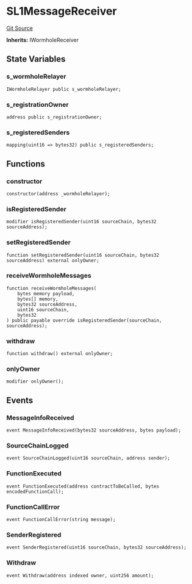 # SL1MessageReceiver
[Git Source](https://github.com-smastropiero/SherryLabs/sherry-contracts/blob/ef85f626b2f11fa0f36e09ddd8fdd3d9da90d8ba/contracts/wormhole/SL1MessageReceiver.sol)

**Inherits:**
IWormholeReceiver


## State Variables
### s_wormholeRelayer

```solidity
IWormholeRelayer public s_wormholeRelayer;
```


### s_registrationOwner

```solidity
address public s_registrationOwner;
```


### s_registeredSenders

```solidity
mapping(uint16 => bytes32) public s_registeredSenders;
```


## Functions
### constructor


```solidity
constructor(address _wormholeRelayer);
```

### isRegisteredSender


```solidity
modifier isRegisteredSender(uint16 sourceChain, bytes32 sourceAddress);
```

### setRegisteredSender


```solidity
function setRegisteredSender(uint16 sourceChain, bytes32 sourceAddress) external onlyOwner;
```

### receiveWormholeMessages


```solidity
function receiveWormholeMessages(
    bytes memory payload,
    bytes[] memory,
    bytes32 sourceAddress,
    uint16 sourceChain,
    bytes32
) public payable override isRegisteredSender(sourceChain, sourceAddress);
```

### withdraw


```solidity
function withdraw() external onlyOwner;
```

### onlyOwner


```solidity
modifier onlyOwner();
```

## Events
### MessageInfoReceived

```solidity
event MessageInfoReceived(bytes32 sourceAddress, bytes payload);
```

### SourceChainLogged

```solidity
event SourceChainLogged(uint16 sourceChain, address sender);
```

### FunctionExecuted

```solidity
event FunctionExecuted(address contractToBeCalled, bytes encodedFunctionCall);
```

### FunctionCallError

```solidity
event FunctionCallError(string message);
```

### SenderRegistered

```solidity
event SenderRegistered(uint16 sourceChain, bytes32 sourceAddress);
```

### Withdraw

```solidity
event Withdraw(address indexed owner, uint256 amount);
```


